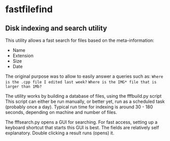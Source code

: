 fastfilefind
============

Disk indexing and search utility
--------------------------------

This utility allows a fast search for files based on the meta-information:
* Name
* Extension
* Size
* Date
  
The original purpose was to allow to easily answer a queries such as:
  `Where is the .cpp file I edited last week?`
  `Where is the IMG* file that is larger than 1Mb?`
  
The utility works by building a database of files, using the fffbuild.py script
This script can either be run manually, or better yet, run as
a scheduled task (probably once a day).  Typical run time for indexing is around 
30 - 180 seconds, depending on machine and number of files.

The fffsearch.py opens a GUI for searching.  For fast access, setting up a keyboard
shortcut that starts this GUI is best.
The fields are relatively self explanatory.
Double clicking a result runs (opens) it.
